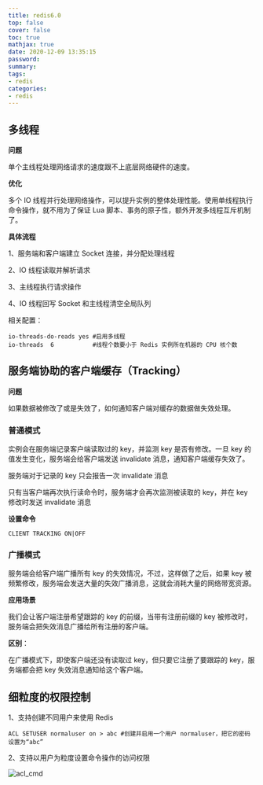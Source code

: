 ```yaml
---
title: redis6.0
top: false
cover: false
toc: true
mathjax: true
date: 2020-12-09 13:35:15
password:
summary:
tags:
- redis
categories:
- redis
---
```


## 多线程

**问题**

单个主线程处理网络请求的速度跟不上底层网络硬件的速度。

**优化**

多个 IO 线程并行处理网络操作，可以提升实例的整体处理性能。使用单线程执行命令操作，就不用为了保证 Lua 脚本、事务的原子性，额外开发多线程互斥机制了。

**具体流程**

1、服务端和客户端建立 Socket 连接，并分配处理线程

2、IO 线程读取并解析请求

3、主线程执行请求操作

4、IO 线程回写 Socket 和主线程清空全局队列

相关配置：

```
io-threads-do-reads yes #启用多线程
io-threads  6           #线程个数要小于 Redis 实例所在机器的 CPU 核个数
```

## 服务端协助的客户端缓存（Tracking）

**问题**

如果数据被修改了或是失效了，如何通知客户端对缓存的数据做失效处理。

### 普通模式

实例会在服务端记录客户端读取过的 key，并监测 key 是否有修改。一旦 key 的值发生变化，服务端会给客户端发送 invalidate 消息，通知客户端缓存失效了。

服务端对于记录的 key 只会报告一次 invalidate 消息

只有当客户端再次执行读命令时，服务端才会再次监测被读取的 key，并在 key 修改时发送 invalidate 消息

**设置命令**

```
CLIENT TRACKING ON|OFF
```

### 广播模式

服务端会给客户端广播所有 key 的失效情况，不过，这样做了之后，如果 key 被频繁修改，服务端会发送大量的失效广播消息，这就会消耗大量的网络带宽资源。

**应用场景**

我们会让客户端注册希望跟踪的 key 的前缀，当带有注册前缀的 key 被修改时，服务端会把失效消息广播给所有注册的客户端。

**区别**：

在广播模式下，即使客户端还没有读取过 key，但只要它注册了要跟踪的 key，服务端都会把 key 失效消息通知给这个客户端。

## 细粒度的权限控制

1、支持创建不同用户来使用 Redis

```
ACL SETUSER normaluser on > abc #创建并启用一个用户 normaluser，把它的密码设置为“abc” 
```

2、支持以用户为粒度设置命令操作的访问权限

![acl_cmd](acl_cmd.jpg)

